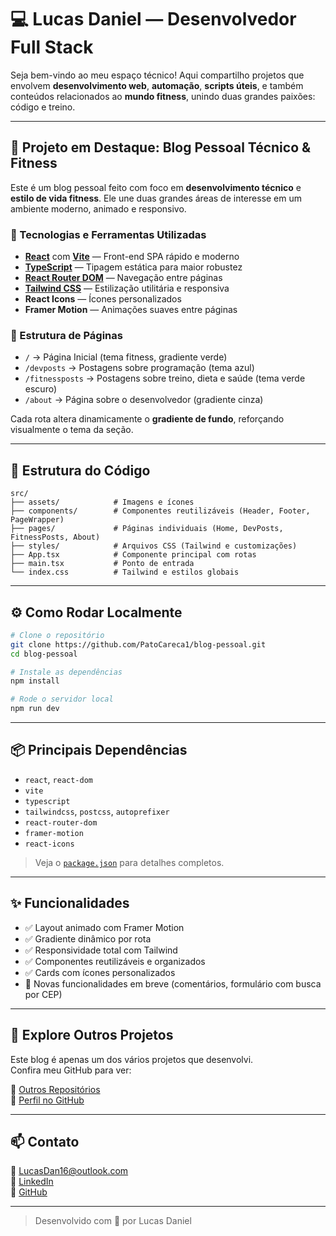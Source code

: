 # 💻 Lucas Daniel — Desenvolvedor Full Stack

Seja bem-vindo ao meu espaço técnico! Aqui compartilho projetos que envolvem **desenvolvimento web**, **automação**, **scripts úteis**, e também conteúdos relacionados ao **mundo fitness**, unindo duas grandes paixões: código e treino.

---

## 📰 Projeto em Destaque: Blog Pessoal Técnico & Fitness

Este é um blog pessoal feito com foco em **desenvolvimento técnico** e **estilo de vida fitness**. Ele une duas grandes áreas de interesse em um ambiente moderno, animado e responsivo.

### 🔧 Tecnologias e Ferramentas Utilizadas

- **[React](https://reactjs.org/)** com **[Vite](https://vitejs.dev/)** — Front-end SPA rápido e moderno
- **[TypeScript](https://www.typescriptlang.org/)** — Tipagem estática para maior robustez
- **[React Router DOM](https://reactrouter.com/en/main)** — Navegação entre páginas
- **[Tailwind CSS](https://tailwindcss.com/)** — Estilização utilitária e responsiva
- **React Icons** — Ícones personalizados
- **Framer Motion** — Animações suaves entre páginas

### 📂 Estrutura de Páginas

- `/` → Página Inicial (tema fitness, gradiente verde)
- `/devposts` → Postagens sobre programação (tema azul)
- `/fitnessposts` → Postagens sobre treino, dieta e saúde (tema verde escuro)
- `/about` → Página sobre o desenvolvedor (gradiente cinza)

Cada rota altera dinamicamente o **gradiente de fundo**, reforçando visualmente o tema da seção.

---

## 📁 Estrutura do Código

```
src/
├── assets/            # Imagens e ícones
├── components/        # Componentes reutilizáveis (Header, Footer, PageWrapper)
├── pages/             # Páginas individuais (Home, DevPosts, FitnessPosts, About)
├── styles/            # Arquivos CSS (Tailwind e customizações)
├── App.tsx            # Componente principal com rotas
├── main.tsx           # Ponto de entrada
└── index.css          # Tailwind e estilos globais
```

---

## ⚙️ Como Rodar Localmente

```bash
# Clone o repositório
git clone https://github.com/PatoCareca1/blog-pessoal.git
cd blog-pessoal

# Instale as dependências
npm install

# Rode o servidor local
npm run dev
```

---

## 📦 Principais Dependências

- `react`, `react-dom`
- `vite`
- `typescript`
- `tailwindcss`, `postcss`, `autoprefixer`
- `react-router-dom`
- `framer-motion`
- `react-icons`

> Veja o [`package.json`](./package.json) para detalhes completos.

---

## ✨ Funcionalidades

- ✅ Layout animado com Framer Motion
- ✅ Gradiente dinâmico por rota
- ✅ Responsividade total com Tailwind
- ✅ Componentes reutilizáveis e organizados
- ✅ Cards com ícones personalizados
- 🚧 Novas funcionalidades em breve (comentários, formulário com busca por CEP)

---

## 🚀 Explore Outros Projetos

Este blog é apenas um dos vários projetos que desenvolvi.  
Confira meu GitHub para ver:

📁 [Outros Repositórios](https://github.com/PatoCareca1?tab=repositories)  
🔗 [Perfil no GitHub](https://github.com/PatoCareca1)

---

## 📫 Contato

📧 LucasDan16@outlook.com  
💼 [LinkedIn](https://www.linkedin.com/in/lucas-daniel-costa-souza/)  
🐙 [GitHub](https://github.com/PatoCareca1)

---

> Desenvolvido com 💙 por Lucas Daniel
